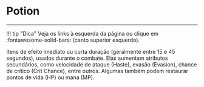 # Potion
---
!!! tip "Dica"
    Veja os links à esquerda da página ou clique em :fontawesome-solid-bars: (canto superior esquerdo).

Itens de efeito imediato ou curta duração (geralmente entre 15 e 45 segundos), usados durante o combate. Elas aumentam atributos secundários, como velocidade de ataque (Haste), evasão (Evasion), chance de crítico (Crit Chance), entre outros. Algumas também podem restaurar pontos de vida (HP) ou mana (MP).
